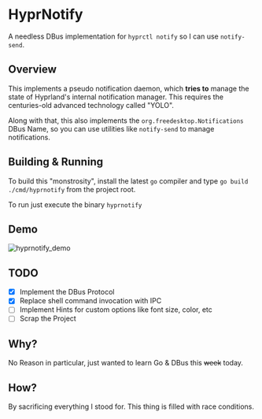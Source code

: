# HyprNotify
A needless DBus implementation for `hyprctl notify` so I can use `notify-send`.

## Overview
This implements a pseudo notification daemon, which **tries to** manage the state of Hyprland's internal notification manager. This requires the centuries-old advanced technology called "YOLO".

Along with that, this also implements the `org.freedesktop.Notifications` DBus Name, so you can use utilities like `notify-send` to manage notifications.

## Building & Running
To build this "monstrosity", install the latest `go` compiler and type `go build ./cmd/hyprnotify` from the project root.

To run just execute the binary `hyprnotify`
## Demo
![hyprnotify_demo](https://github.com/codelif/hyprnotify/assets/68972644/d9985035-3c8e-43cf-97e1-7f25219039e3)

## TODO
 - [x] Implement the DBus Protocol
 - [x] Replace shell command invocation with IPC
 - [ ] Implement Hints for custom options like font size, color, etc 
 - [ ] Scrap the Project

## Why?
No Reason in particular, just wanted to learn Go & DBus this ~~week~~ today.

## How?
By sacrificing everything I stood for. This thing is filled with race conditions.

